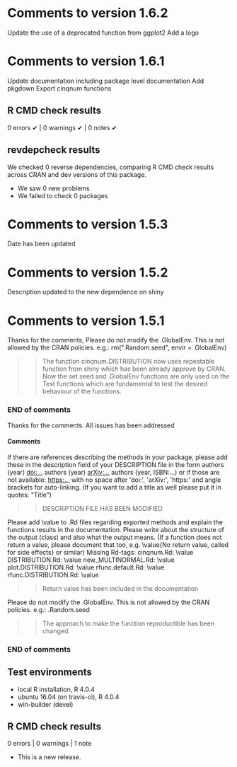 # Comments to version 1.6.2
Update the use of a deprecated function from ggplot2
Add a logo

# Comments to version 1.6.1
Update documentation including package level documentation
Add pkgdown
Export cinqnum functions

## R CMD check results

0 errors ✔ | 0 warnings ✔ | 0 notes ✔

## revdepcheck results

We checked 0 reverse dependencies, comparing R CMD check results across CRAN and dev versions of this package.

 * We saw 0 new problems
 * We failed to check 0 packages


# Comments to version 1.5.3
Date has been updated

# Comments to version 1.5.2
Description updated to the new dependence on shiny

# Comments to version 1.5.1
Thanks for the comments,
Please do not modify the .GlobalEnv. This is not allowed by the CRAN policies. e.g.: rm(".Random.seed", envir = .GlobalEnv)

>> The function cinqnum.DISTRIBUTION now uses repeatable function from shiny which has been already approve by CRAN.
Now the set.seed and .GlobalEnv functions are only used on the Test functions which are fundamental to test the desired behaviour of the functions.

### END of comments

Thanks for the comments. All issues has been addressed

#### Comments
If there are references describing the methods in your package, please add these in the description field of your DESCRIPTION file in the form
authors (year) <doi:...>
authors (year) <arXiv:...>
authors (year, ISBN:...)
or if those are not available: <https:...>
with no space after 'doi:', 'arXiv:', 'https:' and angle brackets for auto-linking.
(If you want to add a title as well please put it in quotes: "Title")
 >> DESCRIPTION FILE HAS BEEN MODIFIED
 
Please add \value to .Rd files regarding exported methods and explain the functions results in the documentation. Please write about the structure of the output (class) and also what the output means. (If a function does not return a value, please document that too, e.g. \value{No return value, called for side effects} or similar)
Missing Rd-tags:
    cinqnum.Rd: \value
    DISTRIBUTION.Rd:  \value
    new_MULTINORMAL.Rd: \value
    plot.DISTRIBUTION.Rd: \value
    rfunc.default.Rd: \value
    rfunc.DISTRIBUTION.Rd: \value
>> Return value has been included in the documentation

Please do not modify the .GlobalEnv. This is not allowed by the CRAN policies. e.g.: .Random.seed
>> The approach to make the function reproductible has been changed.

### END of comments

## Test environments
* local R installation, R 4.0.4
* ubuntu 16.04 (on travis-ci), R 4.0.4
* win-builder (devel)

## R CMD check results

0 errors | 0 warnings | 1 note

* This is a new release.
